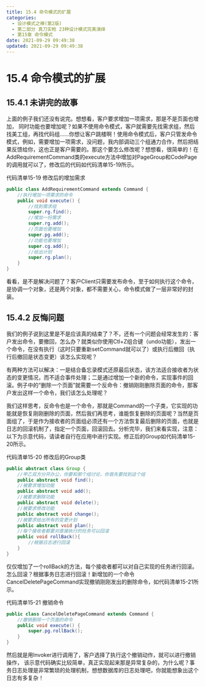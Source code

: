 ```yaml
---
title: 15.4 命令模式的扩展
categories: 
  - 设计模式之禅(第2版)
  - 第二部分 真刀实枪 23种设计模式完美演绎
  - 第15章 命令模式
date: 2021-09-29 09:49:38
updated: 2021-09-29 09:49:38
---
```

# 15.4 命令模式的扩展
## 15.4.1 未讲完的故事
上面的例子我们还没有说完。想想看，客户要求增加一项需求，那是不是页面也增加， 同时功能也要增加呢？如果不使用命令模式，客户就需要先找需求组，然后找美工组，再找代码组……你想让客户跳楼啊！使用命令模式后，客户只管发命令模式，例如，需要增加一项需求，没问题，我内部调动三个组通力合作，然后把结果反馈给你，这也正是客户需要的。那这个要怎么修改呢？想想看，很简单的！在AddRequirementCommand类的execute方法中增加对PageGroup和CodePage的调用就可以了，修改后的代码如代码清单15-19所示。

代码清单15-19 修改后的增加需求
```java
public class AddRequirementCommand extends Command {
    //执行增加一项需求的命令
    public void execute() {
        //找到需求组
        super.rg.find();
        //增加一份需求
        super.rg.add();
        //页面也要增加
        super.pg.add();
        //功能也要增加
        super.cg.add();
        //给出计划
        super.rg.plan();
    }
}
```

看看，是不是解决问题了？客户Client只需要发布命令，至于如何执行这个命令，是协调一个对象，还是两个对象，都不需要关心，命令模式做了一层非常好的封装。

## 15.4.2 反悔问题
我们的例子说到这里是不是应该真的结束了？不，还有一个问题会经常发生的：客户发出命令，要撤回，怎么办？就类似你使用Ctl+Z组合键（undo功能），发出一个命令，在没有执行（这时只要重新setCommand就可以了）或执行后撤回（执行后撤回是状态变更）该怎么实现呢？

有两种方法可以解决：一是结合备忘录模式还原最后状态，该方法适合接收者为状态的变更情况，而不适合事件处理；二是通过增加一个新的命令，实现事件的回滚。例子中的“删除一个页面”就需要一个反命令：撤销刚刚删除页面的命令，那客户发出这样一个命令，我们该怎么处理呢？

我们这样思考，反命令也是一个命令，那就是Command的一个子类，它实现的功能就是恢复刚刚删除的页面，然后我们再思考，谁能恢复删除的页面呢？当然是页面组了，于是作为接收者的页面组必须还有一个方法恢复最后删除的页面，也就是日志的回滚机制了，指定一个页面，回滚回去。分析完毕，我们来看实现，注意：以下为示意代码，请读者自行在应用中进行实现。修正后的Group如代码清单15-20所示。

代码清单15-20 修改后的Group类
```java
public abstract class Group {
    //甲乙双方分开办公，你要和那个组讨论，你首先要找到这个组
    public abstract void find();
    //被要求增加功能
    public abstract void add();
    //被要求删除功能
    public abstract void delete();
    //被要求修改功能
    public abstract void change();
    //被要求给出所有的变更计划
    public abstract void plan();
    //每个接收者都要对直接执行的任务可以回滚
    public void rollBack(){
        //根据日志进行回滚
    }
}
```
仅仅增加了一个rollBack的方法，每个接收者都可以对自己实现的任务进行回滚。怎么回滚？根据事务日志进行回滚！新增加的一个命令CancelDeletePageCommand实现撤销刚刚发出的删除命令，如代码清单15-21所示。

代码清单15-21 撤销命令
```java
public class CancelDeletePageCommand extends Command {
    //撤销删除一个页面的命令
    public void execute() {
        super.pg.rollBack();
    }
}
```
然后就是用Invoker进行调用了，客户选择了执行这个撤销动作，就可以进行撤销操作， 该示意代码确实比较简单，真正实现起来那是异常复杂的，为什么呢？事务日志处理是非常繁琐的处理机制，想想数据库的日志处理吧，你就能想象出这个日志有多复杂！
